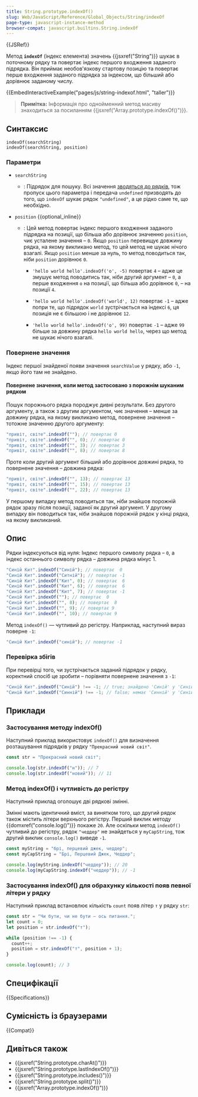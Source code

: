 ```yaml
---
title: String.prototype.indexOf()
slug: Web/JavaScript/Reference/Global_Objects/String/indexOf
page-type: javascript-instance-method
browser-compat: javascript.builtins.String.indexOf
---
```


{{JSRef}}

Метод **`indexOf`** (індекс елемента) значень {{jsxref("String")}} шукає в поточному рядку та повертає індекс першого входження заданого підрядка. Він приймає необов'язкову стартову позицію та повертає перше входження заданого підрядка за індексом, що більший або дорівнює заданому числу.

{{EmbedInteractiveExample("pages/js/string-indexof.html", "taller")}}

> **Примітка:** Інформація про однойменний метод масиву знаходиться за посиланням {{jsxref("Array.prototype.indexOf()")}}.

## Синтаксис

```js-nolint
indexOf(searchString)
indexOf(searchString, position)
```

### Параметри

- `searchString`

  - : Підрядок для пошуку. Всі значення [зводяться до рядків](/uk/docs/Web/JavaScript/Reference/Global_Objects/String#zvedennia-do-riadka), тож пропуск цього параметра і передача `undefined` призводять до того, що `indexOf` шукає рядок `"undefined"`, а це рідко саме те, що необхідно.

- `position` {{optional_inline}}

  - : Цей метод повертає індекс першого входження заданого підрядка на позиції, що більша або дорівнює значенню `position`, чиє усталене значення – `0`. Якщо `position` перевищує довжину рядка, на якому викликано метод, то цей метод не шукає нічого взагалі. Якщо `position` менше за нуль, то метод поводиться так, ніби `position` дорівнює `0`.

    - `'hello world hello'.indexOf('o', -5)` повертає `4` – адже це змушує метод поводитись так, ніби другий аргумент – `0`, а перше входження `o` на позиції, що більша або дорівнює `0`, – на позиції `4`.

    - `'hello world hello'.indexOf('world', 12)` повертає `-1` – адже попри те, що підрядок `world` зустрічається на індексі `6`, ця позиція не є більшою і не дорівнює `12`.

    - `'hello world hello'.indexOf('o', 99)` повертає `-1` – адже `99` більше за довжину рядка `hello world hello`, через що метод не шукає нічого взагалі.

### Повернене значення

Індекс першої знайденої появи значення `searchValue` у рядку, або `-1`, якщо його там не знайдено.

#### Повернене значення, коли метод застосовано з порожнім шуканим рядком

Пошук порожнього рядка породжує дивні результати. Без другого аргументу, а також з другим аргументом, чиє значення – менше за довжину рядка, на якому викликано метод, повернене значення – тотожне значенню другого аргументу:

```js
"привіт, світе".indexOf(""); // повертає 0
"привіт, світе".indexOf("", 0); // повертає 0
"привіт, світе".indexOf("", 3); // повертає 3
"привіт, світе".indexOf("", 8); // повертає 8
```

Проте коли другий аргумент більший або дорівнює довжині рядка, то повернене значення – довжина рядка:

```js
"привіт, світе".indexOf("", 13); // повертає 13
"привіт, світе".indexOf("", 15); // повертає 13
"привіт, світе".indexOf("", 22); // повертає 13
```

У першому випадку метод поводиться так, ніби знайшов порожній рядок зразу після позиції, заданої як другий аргумент. У другому випадку він поводиться так, ніби знайшов порожній рядок у кінці рядка, на якому викликаний.

## Опис

Рядки індексуються від нуля: Індекс першого символу рядка – `0`, а індекс останнього символу рядка – довжина рядка мінус 1.

```js
"Синій Кит".indexOf("Синій"); // повертає  0
"Синій Кит".indexOf("Ситній"); // повертає -1
"Синій Кит".indexOf("Кит", 0); // повертає  6
"Синій Кит".indexOf("Кит", 6); // повертає  6
"Синій Кит".indexOf("Кит", 7); // повертає -1
"Синій Кит".indexOf(""); // повертає  0
"Синій Кит".indexOf("", 8); // повертає  8
"Синій Кит".indexOf("", 9); // повертає 9
"Синій Кит".indexOf("", 10); // повертає 9
```

Метод `indexOf()` — чутливий до регістру. Наприклад, наступний вираз поверне `-1`:

```js
"Синій Кит".indexOf("синій"); // повертає -1
```

### Перевірка збігів

При перевірці того, чи зустрічається заданий підрядок у рядку, коректний спосіб це зробити – порівняти повернене значення з `-1`:

```js
"Синій Кит".indexOf("Синій") !== -1; // true; знайдено 'Синій' у 'Синій Кит'
"Синій Кит".indexOf("Синній") !== -1; // false; немає 'Синній' у 'Синій Кит'
```

## Приклади

### Застосування методу indexOf()

Наступний приклад використовує `indexOf()` для визначення розташування підрядків у рядку `"Прекрасний новий світ"`.

```js
const str = "Прекрасний новий світ";

console.log(str.indexOf("н")); // 7
console.log(str.indexOf("новий")); // 11
```

### Метод indexOf() і чутливість до регістру

Наступний приклад оголошує дві рядкові змінні.

Змінні мають ідентичний вміст, за винятком того, що другий рядок також містить літери верхнього регістру. Перший виклик методу {{domxref("console.log()")}} покаже `20`. Але оскільки метод `indexOf()` чутливий до регістру, рядок `"чеддер"` не знайдеться у `myCapString`, тож другий виклик `console.log()` виведе `-1`.

```js
const myString = "брі, перцевий джек, чеддер";
const myCapString = "Брі, Перцевий Джек, Чеддер";

console.log(myString.indexOf("чеддер")); // 20
console.log(myCapString.indexOf("чеддер")); // -1
```

### Застосування indexOf() для обрахунку кількості появ певної літери у рядку

Наступний приклад встановлює кількість `count` появ літер `т` у рядку `str`:

```js
const str = "Чи бути, чи не бути — ось питання.";
let count = 0;
let position = str.indexOf("т");

while (position !== -1) {
  count++;
  position = str.indexOf("т", position + 1);
}

console.log(count); // 3
```

## Специфікації

{{Specifications}}

## Сумісність із браузерами

{{Compat}}

## Дивіться також

- {{jsxref("String.prototype.charAt()")}}
- {{jsxref("String.prototype.lastIndexOf()")}}
- {{jsxref("String.prototype.includes()")}}
- {{jsxref("String.prototype.split()")}}
- {{jsxref("Array.prototype.indexOf()")}}
